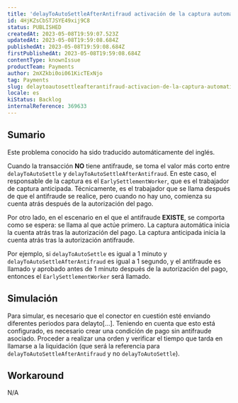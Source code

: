 ```yaml
---
title: 'delayToAutoSettleAfterAntifraud activación de la captura automática incluso sin antifraude'
id: 4HjKZsCbSTJSYE49xij9C8
status: PUBLISHED
createdAt: 2023-05-08T19:59:07.523Z
updatedAt: 2023-05-08T19:59:08.684Z
publishedAt: 2023-05-08T19:59:08.684Z
firstPublishedAt: 2023-05-08T19:59:08.684Z
contentType: knownIssue
productTeam: Payments
author: 2mXZkbi0oi061KicTExNjo
tag: Payments
slug: delaytoautosettleafterantifraud-activacion-de-la-captura-automatica-incluso-sin-antifraude
locale: es
kiStatus: Backlog
internalReference: 369633
---
```


## Sumario

<div class="alert alert-info">
  <p>Este problema conocido ha sido traducido automáticamente del inglés.</p>
</div>


Cuando la transacción **NO** tiene antifraude, se toma el valor más corto entre `delayToAutoSettle` y `delayToAutoSettleAfterAntifraud`. En este caso, el responsable de la captura es el `EarlySettlementWorker`, que es el trabajador de captura anticipada. Técnicamente, es el trabajador que se llama después de que el antifraude se realice, pero cuando no hay uno, comienza su cuenta atrás después de la autorización del pago.

Por otro lado, en el escenario en el que el antifraude **EXISTE**, se comporta como se espera: se llama al que actúe primero. La captura automática inicia la cuenta atrás tras la autorización del pago. La captura anticipada inicia la cuenta atrás tras la autorización antifraude.

Por ejemplo, si `delayToAutoSettle` es igual a 1 minuto y `delayToAutoSettleAfterAntifraud` es igual a 1 segundo, y el antifraude es llamado y aprobado antes de 1 minuto después de la autorización del pago, entonces el `EarlySettlementWorker` será llamado.



## Simulación


Para simular, es necesario que el conector en cuestión esté enviando diferentes periodos para delayto[...]. Teniendo en cuenta que esto está configurado, es necesario crear una condición de pago sin antifraude asociado. Proceder a realizar una orden y verificar el tiempo que tarda en llamarse a la liquidación (que será la referencia para `delayToAutoSettleAfterAntifraud` y no `delayToAutoSettle`).



## Workaround


N/A





